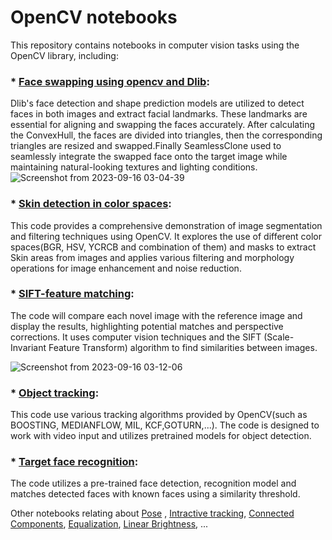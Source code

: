 # OpenCV notebooks
This repository contains notebooks in computer vision tasks using the OpenCV library,
including:
### * [Face swapping using opencv and Dlib](https://github.com/rasoulasadiyan/OpenCV/blob/master/01_Face_Swapping.ipynb):
Dlib's face detection and shape prediction models are utilized to detect faces in both images and extract facial landmarks. These landmarks are essential for aligning and swapping the faces accurately.
After calculating the ConvexHull, the faces are divided into triangles, then the corresponding triangles are resized and swapped.Finally SeamlessClone used to seamlessly integrate the swapped face onto the target image while maintaining natural-looking textures and lighting conditions.
![Screenshot from 2023-09-16 03-04-39](https://github.com/rasoulasadiyan/OpenCV/assets/100882487/a8d2ba96-4a02-431c-bc09-3da39d473934)


   
### * [Skin detection in color spaces](https://github.com/rasoulasadiyan/OpenCV/blob/master/02_Skin-detection-using-color-space-masks.ipynb):
This code provides a comprehensive demonstration of image segmentation and filtering techniques using OpenCV. It explores the use of different color spaces(BGR, HSV, YCRCB and combination of them) and masks to extract Skin areas from images and applies various filtering and morphology operations for image enhancement and noise reduction.

### * [SIFT-feature matching](https://github.com/rasoulasadiyan/OpenCV/blob/master/03_SIFT_feature-matching.ipynb):
The code will compare each novel image with the reference image and display the results, highlighting potential matches and perspective corrections.
It uses computer vision techniques and the SIFT (Scale-Invariant Feature Transform) algorithm to find similarities between images.

![Screenshot from 2023-09-16 03-12-06](https://github.com/rasoulasadiyan/OpenCV/assets/100882487/de72120d-ee3f-4212-b704-710c804542ed)


### * [Object tracking](https://github.com/rasoulasadiyan/OpenCV/blob/master/07_Object-tracking-using-cv2-trackers.ipynb):
This code use various tracking algorithms provided by OpenCV(such as BOOSTING, MEDIANFLOW, MIL, KCF,GOTURN,...).
The code is designed to work with video input and utilizes pretrained models for object detection.

### * [Target face recognition](https://github.com/rasoulasadiyan/OpenCV/blob/master/04_Target-face-recognition.ipynb):
The code utilizes a pre-trained face detection, recognition model and matches detected faces with known faces using a similarity threshold.

Other notebooks relating about [Pose](https://github.com/rasoulasadiyan/OpenCV/blob/master/06_Posture-recognition-using-pretrained-pose-estimation-model.ipynb) , [Intractive tracking](https://github.com/rasoulasadiyan/OpenCV/blob/master/10_Camshift_tracker.ipynb), [Connected Components](https://github.com/rasoulasadiyan/OpenCV/blob/master/08_Connected%20Components_binarization.ipynb), [Equalization](https://github.com/rasoulasadiyan/OpenCV/blob/master/05_CLAHE_Histogram-equalization.ipynb), [Linear Brightness](https://github.com/rasoulasadiyan/OpenCV/blob/master/11_Linear%20brightness_gamma%20correction.ipynb.ipynb), ...  

